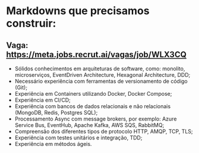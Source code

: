 # Markdowns que precisamos construir:

## Vaga: https://meta.jobs.recrut.ai/vagas/job/WLX3CQ

- Sólidos conhecimentos em arquiteturas de software, como: monolito, microserviços, EventDriven Architecture, Hexagonal Architecture, DDD;
- Necessário experiência com ferramentas de versionamento de código (Git);
- Experiência em Containers utilizando Docker, Docker Compose;
- Experiência em CI/CD;
- Experiência com bancos de dados relacionais e não relacionais (MongoDB, Redis, Postgres SQL);
- Processamento Async com message brokers, por exemplo: Azure Service Bus, EventHub, Apache Kafka, AWS SQS, RabbitMQ;
- Compreensão dos diferentes tipos de protocolo HTTP, AMQP, TCP, TLS;
- Experiência com testes unitários e integração, TDD;
- Experiência em métodos ágeis.
